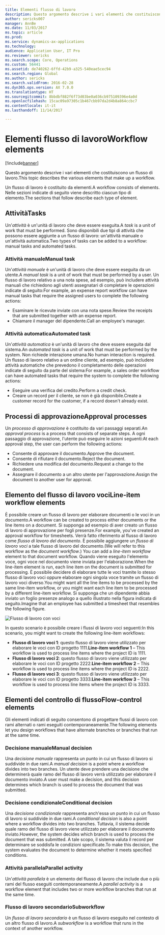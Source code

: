 ```yaml
---
title: Elementi flusso di lavoro
description: Questo argomento descrive i vari elementi che costituiscono un flusso di lavoro.
author: sericks007
manager: AnnBe
ms.date: 11/03/2017
ms.topic: article
ms.prod: 
ms.service: dynamics-ax-applications
ms.technology: 
audience: Application User, IT Pro
ms.reviewer: sericks
ms.search.scope: Core, Operations
ms.custom: 56441
ms.assetid: de740262-6ffd-42b9-a325-540eae5cec94
ms.search.region: Global
ms.author: sericks
ms.search.validFrom: 2016-02-28
ms.dyn365.ops.version: AX 7.0.0
ms.translationtype: HT
ms.sourcegitcommit: 8bbdbf882f6f73d03be0a036cb975109396e4a0d
ms.openlocfilehash: 15cac09a97305c1b467cbb97da2d4b8a864ccbc7
ms.contentlocale: it-it
ms.lasthandoff: 11/14/2017

---
```


# <a name="workflow-elements"></a><span data-ttu-id="8415e-103">Elementi flusso di lavoro</span><span class="sxs-lookup"><span data-stu-id="8415e-103">Workflow elements</span></span>

[!include[banner](../includes/banner.md)]


<span data-ttu-id="8415e-104">Questo argomento descrive i vari elementi che costituiscono un flusso di lavoro.</span><span class="sxs-lookup"><span data-stu-id="8415e-104">This topic describes the various elements that make up a workflow.</span></span>

<span data-ttu-id="8415e-105">Un flusso di lavoro è costituito da elementi.</span><span class="sxs-lookup"><span data-stu-id="8415e-105">A workflow consists of elements.</span></span> <span data-ttu-id="8415e-106">Nelle sezioni indicate di seguito viene descritto ciascun tipo di elemento.</span><span class="sxs-lookup"><span data-stu-id="8415e-106">The sections that follow describe each type of element.</span></span>

## <a name="tasks"></a><span data-ttu-id="8415e-107">Attività</span><span class="sxs-lookup"><span data-stu-id="8415e-107">Tasks</span></span>
<span data-ttu-id="8415e-108">Un'*attività* è un'unità di lavoro che deve essere eseguita.</span><span class="sxs-lookup"><span data-stu-id="8415e-108">A *task* is a unit of work that must be performed.</span></span> <span data-ttu-id="8415e-109">Sono disponibili due tipi di attività che possono essere aggiunte a un flusso di lavoro: un'attività manuale o un'attività automatica.</span><span class="sxs-lookup"><span data-stu-id="8415e-109">Two types of tasks can be added to a workflow: manual tasks and automated tasks.</span></span>

### <a name="manual-task"></a><span data-ttu-id="8415e-110">Attività manuale</span><span class="sxs-lookup"><span data-stu-id="8415e-110">Manual task</span></span>

<span data-ttu-id="8415e-111">Un'*attività manuale* è un'unità di lavoro che deve essere eseguita da un utente.</span><span class="sxs-lookup"><span data-stu-id="8415e-111">A *manual task* is a unit of work that must be performed by a user.</span></span> <span data-ttu-id="8415e-112">Un flusso di lavoro relativo a una nota spese, ad esempio, può includere attività manuali che richiedono agli utenti assegnatari di completare le operazioni indicate di seguito:</span><span class="sxs-lookup"><span data-stu-id="8415e-112">For example, an expense report workflow can have manual tasks that require the assigned users to complete the following actions:</span></span>

-   <span data-ttu-id="8415e-113">Esaminare le ricevute inviate con una nota spese.</span><span class="sxs-lookup"><span data-stu-id="8415e-113">Review the receipts that are submitted together with an expense report.</span></span>
-   <span data-ttu-id="8415e-114">Chiamare il manager del dipendente.</span><span class="sxs-lookup"><span data-stu-id="8415e-114">Call an employee's manager.</span></span>

### <a name="automated-task"></a><span data-ttu-id="8415e-115">Attività automatica</span><span class="sxs-lookup"><span data-stu-id="8415e-115">Automated task</span></span>

<span data-ttu-id="8415e-116">Un'*attività automatica* è un'unità di lavoro che deve essere eseguita dal sistema.</span><span class="sxs-lookup"><span data-stu-id="8415e-116">An *automated task* is a unit of work that must be performed by the system.</span></span> <span data-ttu-id="8415e-117">Non richiede interazione umana.</span><span class="sxs-lookup"><span data-stu-id="8415e-117">No human interaction is required.</span></span> <span data-ttu-id="8415e-118">Un flusso di lavoro relativo a un ordine cliente, ad esempio, può includere attività automatiche che prevedono il completamento delle operazioni indicate di seguito da parte del sistema:</span><span class="sxs-lookup"><span data-stu-id="8415e-118">For example, a sales order workflow can have automated tasks that require the system to complete the following actions:</span></span>

-   <span data-ttu-id="8415e-119">Eseguire una verifica del credito.</span><span class="sxs-lookup"><span data-stu-id="8415e-119">Perform a credit check.</span></span>
-   <span data-ttu-id="8415e-120">Creare un record per il cliente, se non è già disponibile.</span><span class="sxs-lookup"><span data-stu-id="8415e-120">Create a customer record for the customer, if a record doesn't already exist.</span></span>

## <a name="approval-processes"></a><span data-ttu-id="8415e-121">Processi di approvazione</span><span class="sxs-lookup"><span data-stu-id="8415e-121">Approval processes</span></span>
<span data-ttu-id="8415e-122">Un *processo di approvazione* è costituito da vari passaggi separati.</span><span class="sxs-lookup"><span data-stu-id="8415e-122">An *approval process* is a process that consists of separate steps.</span></span> <span data-ttu-id="8415e-123">A ogni passaggio di approvazione, l'utente può eseguire le azioni seguenti:</span><span class="sxs-lookup"><span data-stu-id="8415e-123">At each approval step, the user can perform the following actions:</span></span>

-   <span data-ttu-id="8415e-124">Consente di approvare il documento.</span><span class="sxs-lookup"><span data-stu-id="8415e-124">Approve the document.</span></span>
-   <span data-ttu-id="8415e-125">Consente di rifiutare il documento.</span><span class="sxs-lookup"><span data-stu-id="8415e-125">Reject the document.</span></span>
-   <span data-ttu-id="8415e-126">Richiedere una modifica del documento.</span><span class="sxs-lookup"><span data-stu-id="8415e-126">Request a change to the document.</span></span>
-   <span data-ttu-id="8415e-127">Assegnare il documento a un altro utente per l'approvazione.</span><span class="sxs-lookup"><span data-stu-id="8415e-127">Assign the document to another user for approval.</span></span>

## <a name="line-item-workflow-elements"></a><span data-ttu-id="8415e-128">Elemento del flusso di lavoro voci</span><span class="sxs-lookup"><span data-stu-id="8415e-128">Line-item workflow elements</span></span>
<span data-ttu-id="8415e-129">È possibile creare un flusso di lavoro per elaborare documenti o le voci in un documento.</span><span class="sxs-lookup"><span data-stu-id="8415e-129">A workflow can be created to process either documents or the line items on a document.</span></span> <span data-ttu-id="8415e-130">Si supponga ad esempio di aver creato un flusso di lavoro di approvazione per fogli presenze.</span><span class="sxs-lookup"><span data-stu-id="8415e-130">For example, you've created an approval workflow for timesheets.</span></span> <span data-ttu-id="8415e-131">Verrà fatto riferimento al flusso di lavoro come *flusso di lavoro del documento*. È possibile aggiungere un *flusso di lavoro voci* a tale flusso di lavoro del documento.</span><span class="sxs-lookup"><span data-stu-id="8415e-131">(We will refer to this workflow as the *document workflow*.) You can add a *line-item workflow* element to that document workflow.</span></span> <span data-ttu-id="8415e-132">Quando viene eseguito l'elemento voce, ogni voce nel documento viene inviata per l'elaborazione.</span><span class="sxs-lookup"><span data-stu-id="8415e-132">When the line-item element is run, each line item on the document is submitted for processing.</span></span> <span data-ttu-id="8415e-133">È possibile decidere di elaborare tutte le voci tramite lo stesso flusso di lavoro voci oppure elaborare ogni singola voce tramite un flusso di lavoro voci diverso.</span><span class="sxs-lookup"><span data-stu-id="8415e-133">You might want all the line items to be processed by the same line-item workflow, or you might want each line item to be processed by a different line-item workflow.</span></span> <span data-ttu-id="8415e-134">Si supponga che un dipendente abbia inviato un foglio presenze analogo a quello illustrato nella figura indicata di seguito.</span><span class="sxs-lookup"><span data-stu-id="8415e-134">Imagine that an employee has submitted a timesheet that resembles the following figure.</span></span>

![Flusso di lavoro con voci](./media/workflow_lineitemworkflow.gif) 

<span data-ttu-id="8415e-136">In questo scenario è possibile creare i flussi di lavoro voci seguenti:</span><span class="sxs-lookup"><span data-stu-id="8415e-136">In this scenario, you might want to create the following line-item workflows:</span></span>

-   <span data-ttu-id="8415e-137">**Flusso di lavoro voci 1**: questo flusso di lavoro viene utilizzato per elaborare le voci con ID progetto 1111.</span><span class="sxs-lookup"><span data-stu-id="8415e-137">**Line-item workflow 1** – This workflow is used to process line items where the project ID is 1111.</span></span>
-   <span data-ttu-id="8415e-138">**Flusso di lavoro voci 2**: questo flusso di lavoro viene utilizzato per elaborare le voci con ID progetto 2222.</span><span class="sxs-lookup"><span data-stu-id="8415e-138">**Line-item workflow 2** – This workflow is used to process line items where the project ID is 2222.</span></span>
-   <span data-ttu-id="8415e-139">**Flusso di lavoro voci 3**: questo flusso di lavoro viene utilizzato per elaborare le voci con ID progetto 3333.</span><span class="sxs-lookup"><span data-stu-id="8415e-139">**Line-item workflow 3** – This workflow is used to process line items where the project ID is 3333.</span></span>

## <a name="flow-control-elements"></a><span data-ttu-id="8415e-140">Elementi del controllo di flusso</span><span class="sxs-lookup"><span data-stu-id="8415e-140">Flow-control elements</span></span>
<span data-ttu-id="8415e-141">Gli elementi indicati di seguito consentono di progettare flussi di lavoro con rami alternati o rami eseguiti contemporaneamente.</span><span class="sxs-lookup"><span data-stu-id="8415e-141">The following elements let you design workflows that have alternate branches or branches that run at the same time.</span></span>

### <a name="manual-decision"></a><span data-ttu-id="8415e-142">Decisione manuale</span><span class="sxs-lookup"><span data-stu-id="8415e-142">Manual decision</span></span>

<span data-ttu-id="8415e-143">Una *decisione manuale* rappresenta un punto in cui un flusso di lavoro si suddivide in due rami.</span><span class="sxs-lookup"><span data-stu-id="8415e-143">A *manual decision* is a point where a workflow divides into two branches.</span></span> <span data-ttu-id="8415e-144">Un utente deve prendere una decisione che determinerà quale ramo del flusso di lavoro verrà utilizzato per elaborare il documento inviato.</span><span class="sxs-lookup"><span data-stu-id="8415e-144">A user must make a decision, and this decision determines which branch is used to process the document that was submitted.</span></span>

### <a name="conditional-decision"></a><span data-ttu-id="8415e-145">Decisione condizionale</span><span class="sxs-lookup"><span data-stu-id="8415e-145">Conditional decision</span></span>

<span data-ttu-id="8415e-146">Una *decisione condizionale* rappresenta anch'essa un punto in cui un flusso di lavoro si suddivide in due rami.</span><span class="sxs-lookup"><span data-stu-id="8415e-146">A *conditional decision* is also a point where a workflow divides into two branches.</span></span> <span data-ttu-id="8415e-147">Tuttavia, il sistema decide quale ramo del flusso di lavoro viene utilizzato per elaborare il documento inviato.</span><span class="sxs-lookup"><span data-stu-id="8415e-147">However, the system decides which branch is used to process the document that was submitted.</span></span> <span data-ttu-id="8415e-148">A tale scopo, il sistema valuta il record per determinare se soddisfa le condizioni specificate.</span><span class="sxs-lookup"><span data-stu-id="8415e-148">To make this decision, the system evaluates the document to determine whether it meets specified conditions.</span></span>

### <a name="parallel-activity"></a><span data-ttu-id="8415e-149">Attività parallela</span><span class="sxs-lookup"><span data-stu-id="8415e-149">Parallel activity</span></span>

<span data-ttu-id="8415e-150">Un'*attività parallela* è un elemento del flusso di lavoro che include due o più rami del flusso eseguiti contemporaneamente.</span><span class="sxs-lookup"><span data-stu-id="8415e-150">A *parallel activity* is a workflow element that includes two or more workflow branches that run at the same time.</span></span>

### <a name="subworkflow"></a><span data-ttu-id="8415e-151">Flusso di lavoro secondario</span><span class="sxs-lookup"><span data-stu-id="8415e-151">Subworkflow</span></span>

<span data-ttu-id="8415e-152">Un *flusso di lavoro secondario* è un flusso di lavoro eseguito nel contesto di un altro flusso di lavoro.</span><span class="sxs-lookup"><span data-stu-id="8415e-152">A *subworkflow* is a workflow that runs in the context of another workflow.</span></span>




